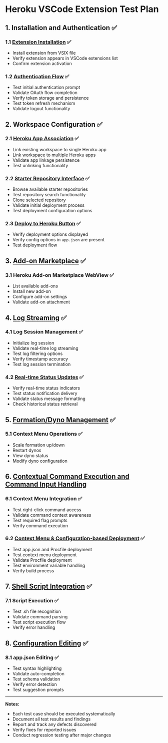 # Heroku VSCode Extension Test Plan

## 1. Installation and Authentication ✅

### 1.1 [Extension Installation](./installation.md) ✅

- Install extension from VSIX file
- Verify extension appears in VSCode extensions list
- Confirm extension activation

### 1.2 [Authentication Flow](./authenticaton.md) ✅

- Test initial authentication prompt
- Validate OAuth flow completion
- Verify token storage and persistence
- Test token refresh mechanism
- Validate logout functionality

## 2. Workspace Configuration ✅

### 2.1 [Heroku App Association](./link-heroku-apps-to-workspace.md) ✅

- Link existing workspace to single Heroku app
- Link workspace to multiple Heroku apps
- Validate app linkage persistence
- Test unlinking functionality

### 2.2 [Starter Repository Interface](./starter-repository-interface.md) ✅

- Browse available starter repositories
- Test repository search functionality
- Clone selected repository
- Validate initial deployment process
- Test deployment configuration options

### 2.3 [Deploy to Heroku Button](./deploy-to-heroku-button.md) ✅

- Verify deployment options displayed
- Verify config options in `app.json` are present
- Test deployment flow

## 3. [Add-on Marketplace](./add-on-marketplace.md) ✅

### 3.1 Heroku Add-on Marketplace WebView ✅

- List available add-ons
- Install new add-on
- Configure add-on settings
- Validate add-on attachment

## 4. [Log Streaming](./log-streaming.md) ✅

### 4.1 Log Session Management ✅

- Initialize log session
- Validate real-time log streaming
- Test log filtering options
- Verify timestamp accuracy
- Test log session termination

### 4.2 [Real-time Status Updates](./real-time-updates.md) ✅

- Verify real-time status indicators
- Test status notification delivery
- Validate status message formatting
- Check historical status retrieval

## 5. [Formation/Dyno Management](./formation-and-dyno-management.md) ✅

### 5.1 Context Menu Operations ✅

- Scale formation up/down
- Restart dynos
- View dyno status
- Modify dyno configuration

## 6. [Contextual Command Execution and Command Input Handling](./context-menu.md)

### 6.1 Context Menu Integration ✅

- Test right-click command access
- Validate command context awareness
- Test required flag prompts
- Verify command execution

### 6.2 [Context Menu & Configuration-based Deployment](./context-menu-and-configuration-deployments.md) ✅

- Test app.json and Procfile deployment
- Test context menu deployment
- Validate Procfile deployment
- Test environment variable handling
- Verify build process

## 7. [Shell Script Integration](./command-execution-from-sh-file.md) ✅

### 7.1 Script Execution ✅

- Test .sh file recognition
- Validate command parsing
- Test script execution flow
- Verify error handling

## 8. [Configuration Editing](./configuration-editing.md) ✅

### 8.1 app.json Editing ✅

- Test syntax highlighting
- Validate auto-completion
- Test schema validation
- Verify error detection
- Test suggestion prompts

---

**Notes:**

- Each test case should be executed systematically
- Document all test results and findings
- Report and track any defects discovered
- Verify fixes for reported issues
- Conduct regression testing after major changes
